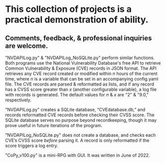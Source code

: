 # This collection of projects is a practical demonstration of ability.
## Comments, feedback, & professional inquiries are welcome.

"NVDAPILog.py" & "NVDAPILog_NoSQLite.py" perform similar functions.  Both programs use the National Vulnerability Database's free API to retrieve Common Vulnerability & Exposure (CVE) records in JSON format.  The API retrieves any CVE record created or modified within _n_ hours of the current time, where _n_ is a variable that can be set in an accompanying config.yaml file.  The CVE records are parsed & reformatted as lists, and if any record has a CVSS score greater than _x_ (another configurable variable), a log file with records is generated.  The default values for _n_ & _x_ are "2" & "9.0," respectively.

"NVDAPILog.py" creates a SQLite database, “CVEdatabase.db,” and records reformatted CVE records before checking their CVSS score.  The SQLite database serves no purpose beyond recordkeeping, though it may prove useful in future iterations of the program.

"NVDAPILog_NoSQLite.py" does not create a database, and checks each CVE’s CVSS score _before_ parsing it.  A record is only reformatted if the score triggers a log entry.

"CoPy_v100.py" is a mini-RPG with GUI.  It was written in June of 2022.
